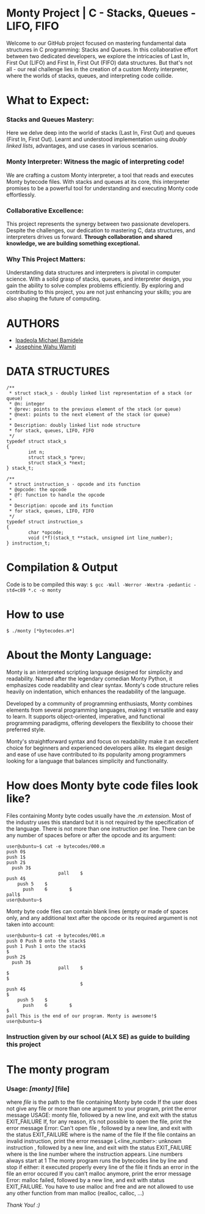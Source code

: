 # Monty Project | C - Stacks, Queues - LIFO, FIFO
Welcome to our GitHub project focused on mastering fundamental data structures in C programming: Stacks and Queues. In this collaborative effort between two dedicated developers, we explore the intricacies of Last In, First Out (LIFO) and First In, First Out (FIFO) data structures. But that's not all - our real challenge lies in the creation of a custom Monty interpreter, where the worlds of stacks, queues, and interpreting code collide.

# What to Expect:

### Stacks and Queues Mastery: 
Here we delve deep into the world of stacks (Last In, First Out) and queues (First In, First Out). Learnt and understood implementation using *doubly linked lists*, advantages, and use cases in various scenarios.

### Monty Interpreter: Witness the magic of interpreting code! 
We are crafting a custom Monty interpreter, a tool that reads and executes Monty bytecode files. With stacks and queues at its core, this interpreter promises to be a powerful tool for understanding and executing Monty code effortlessly.

### Collaborative Excellence: 
This project represents the synergy between two passionate developers. Despite the challenges, our dedication to mastering C, data structures, and interpreters drives us forward. **Through collaboration and shared knowledge, we are building something exceptional.**

### Why This Project Matters:

Understanding data structures and interpreters is pivotal in computer science. With a solid grasp of stacks, queues, and interpreter design, you gain the ability to solve complex problems efficiently. By exploring and contributing to this project, you are not just enhancing your skills; you are also shaping the future of computing.

# AUTHORS
- [Ipadeola Michael Bamidele](https://github.com/ObamtechNetworks)
- [Josephine Wahu Wamiti](https://github.com/josphinewamiti)

# DATA STRUCTURES
```
/**
 * struct stack_s - doubly linked list representation of a stack (or queue)
 * @n: integer
 * @prev: points to the previous element of the stack (or queue)
 * @next: points to the next element of the stack (or queue)
 *
 * Description: doubly linked list node structure
 * for stack, queues, LIFO, FIFO
 */
typedef struct stack_s
{
        int n;
        struct stack_s *prev;
        struct stack_s *next;
} stack_t;
```
```
/**
 * struct instruction_s - opcode and its function
 * @opcode: the opcode
 * @f: function to handle the opcode
 *
 * Description: opcode and its function
 * for stack, queues, LIFO, FIFO
 */
typedef struct instruction_s
{
        char *opcode;
        void (*f)(stack_t **stack, unsigned int line_number);
} instruction_t;
```

# Compilation & Output
Code is to be compiled this way:
`$ gcc -Wall -Werror -Wextra -pedantic -std=c89 *.c -o monty`

# How to use
`$ ./monty [*bytecodes.m*]`

# About the Monty Language:
Monty is an interpreted scripting language designed for simplicity and readability. Named after the legendary comedian Monty Python, it emphasizes code readability and clear syntax. Monty's code structure relies heavily on indentation, which enhances the readability of the language.

Developed by a community of programming enthusiasts, Monty combines elements from several programming languages, making it versatile and easy to learn. It supports object-oriented, imperative, and functional programming paradigms, offering developers the flexibility to choose their preferred style.

Monty's straightforward syntax and focus on readability make it an excellent choice for beginners and experienced developers alike. Its elegant design and ease of use have contributed to its popularity among programmers looking for a language that balances simplicity and functionality.

# How does Monty byte code files look like?

Files containing Monty byte codes usually have the *.m extension*. Most of the industry uses this standard but it is not required by the specification of the language. There is not more than one instruction per line. There can be any number of spaces before or after the opcode and its argument:

```
user@ubuntu~$ cat -e bytecodes/000.m
push 0$
push 1$
push 2$
  push 3$
                   pall    $
push 4$
    push 5    $
      push    6        $
pall$
user@ubuntu~$
```
Monty byte code files can contain blank lines (empty or made of spaces only, and any additional text after the opcode or its required argument is not taken into account:

```
user@ubuntu~$ cat -e bytecodes/001.m
push 0 Push 0 onto the stack$
push 1 Push 1 onto the stack$
$
push 2$
  push 3$
                   pall    $
$
$
                           $
push 4$
$
    push 5    $
      push    6        $
$
pall This is the end of our program. Monty is awesome!$
user@ubuntu~$
```
### Instruction given by our school (ALX SE) as guide to building this project

# The monty program
### Usage: *[monty]* [file]
where *file* is the path to the file containing Monty byte code
If the user does not give any file or more than one argument to your program, print the error message USAGE: monty file, followed by a new line, and exit with the status EXIT_FAILURE
If, for any reason, it’s not possible to open the file, print the error message Error: Can't open file <file>, followed by a new line, and exit with the status EXIT_FAILURE
where <file> is the name of the file
If the file contains an invalid instruction, print the error message L<line_number>: unknown instruction <opcode>, followed by a new line, and exit with the status EXIT_FAILURE
where is the line number where the instruction appears.
Line numbers always start at 1
The monty program runs the bytecodes line by line and stop if either:
it executed properly every line of the file
it finds an error in the file
an error occured
If you can’t malloc anymore, print the error message Error: malloc failed, followed by a new line, and exit with status EXIT_FAILURE.
You have to use malloc and free and are not allowed to use any other function from man malloc (realloc, calloc, …)

*Thank You! :)*
